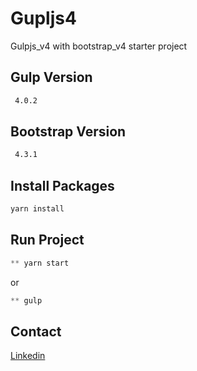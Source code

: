 # Gupljs4
Gulpjs_v4 with bootstrap_v4 starter project

## Gulp Version

```bash
 4.0.2
```
## Bootstrap Version

```bash
 4.3.1
```
## Install Packages

```python
yarn install
```
## Run Project

```python
** yarn start
```
or 
```python
** gulp
```



## Contact
[Linkedin](https://www.linkedin.com/in/tarekbenali90/)